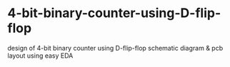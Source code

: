 # 4-bit-binary-counter-using-D-flip-flop
design of 4-bit binary counter using D-flip-flop schematic diagram &amp; pcb layout using easy EDA

